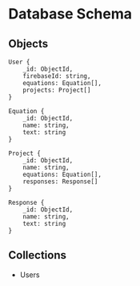 # Database Schema

## Objects

```
User {
    _id: ObjectId,
    firebaseId: string,
    equations: Equation[],
    projects: Project[]
}
```
```
Equation {
    _id: ObjectId,
    name: string,
    text: string
}
```
```
Project {
    _id: ObjectId,
    name: string,
    equations: Equation[],
    responses: Response[]
}
```
```
Response {
    _id: ObjectId,
    name: string,
    text: string
}
```
## Collections
 - Users